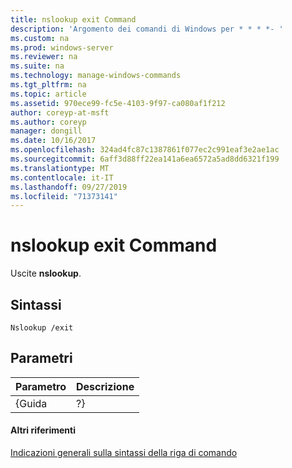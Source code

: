 ```yaml
---
title: nslookup exit Command
description: 'Argomento dei comandi di Windows per * * * *- '
ms.custom: na
ms.prod: windows-server
ms.reviewer: na
ms.suite: na
ms.technology: manage-windows-commands
ms.tgt_pltfrm: na
ms.topic: article
ms.assetid: 970ece99-fc5e-4103-9f97-ca080af1f212
author: coreyp-at-msft
ms.author: coreyp
manager: dongill
ms.date: 10/16/2017
ms.openlocfilehash: 324ad4fc87c1387861f077ec2c991eaf3e2ae1ac
ms.sourcegitcommit: 6aff3d88ff22ea141a6ea6572a5ad8dd6321f199
ms.translationtype: MT
ms.contentlocale: it-IT
ms.lasthandoff: 09/27/2019
ms.locfileid: "71373141"
---
```

# <a name="nslookup-exit-command"></a>nslookup exit Command



Uscite **nslookup**.

## <a name="syntax"></a>Sintassi

```
Nslookup /exit
```

## <a name="parameters"></a>Parametri

| Parametro | Descrizione |
|-----------|-------------|
|   {Guida   |     ?}      |

#### <a name="additional-references"></a>Altri riferimenti

[Indicazioni generali sulla sintassi della riga di comando](command-line-syntax-key.md)